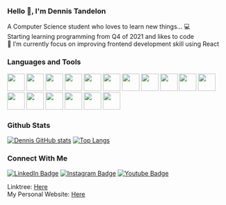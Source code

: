 ### Hello 👋, I'm Dennis Tandelon

<div>
    <div>A Computer Science student who loves to learn new things... 💻 </div>
    <div>Starting learning programming from Q4 of 2021 and likes to code</div>
    <div>🌱 I’m currently focus on improving frontend development skill using React</div>
</div>


### Languages and Tools
<div>
    <img src="https://cdn.jsdelivr.net/gh/devicons/devicon/icons/c/c-original.svg" height=40 width=40 />
    <img src="https://cdn.jsdelivr.net/gh/devicons/devicon/icons/java/java-original.svg" height=40 width=40 />
    <img src="https://cdn.jsdelivr.net/gh/devicons/devicon/icons/html5/html5-original.svg" height=40 width=40 />
    <img src="https://cdn.jsdelivr.net/gh/devicons/devicon/icons/css3/css3-original.svg" height=40 width=40 />
    <img src="https://cdn.jsdelivr.net/gh/devicons/devicon/icons/javascript/javascript-original.svg" height=40 width=40/>
    <img src="https://cdn.jsdelivr.net/gh/devicons/devicon/icons/mysql/mysql-original-wordmark.svg" height=40 width=40 />
    <img src="https://cdn.jsdelivr.net/gh/devicons/devicon/icons/microsoftsqlserver/microsoftsqlserver-plain-wordmark.svg" height=40 width=40/>
    <img src="https://cdn.jsdelivr.net/gh/devicons/devicon/icons/python/python-original.svg" height=40 width=40 />
    <img src="https://cdn.jsdelivr.net/gh/devicons/devicon/icons/csharp/csharp-original.svg" height=40 width=40 />
    <img src="https://cdn.jsdelivr.net/gh/devicons/devicon/icons/react/react-original-wordmark.svg" height=40 width=40 />
    <img src="https://cdn.jsdelivr.net/gh/devicons/devicon/icons/laravel/laravel-plain-wordmark.svg" height=40 width=40/>
</div>
<div>
    <img src="https://cdn.jsdelivr.net/gh/devicons/devicon/icons/figma/figma-original.svg" height=40 width=40/>
    <img src="https://cdn.jsdelivr.net/gh/devicons/devicon/icons/git/git-original.svg" height=40 width=40/>
    <img src="https://cdn.jsdelivr.net/gh/devicons/devicon/icons/github/github-original.svg" height=40 width=40/>
    <img src="https://cdn.jsdelivr.net/gh/devicons/devicon/icons/firebase/firebase-plain.svg" height=40 width=40 />
    <img src="https://cdn.jsdelivr.net/gh/devicons/devicon/icons/filezilla/filezilla-plain.svg" height=40 width=40 />
    <img src="https://cdn.jsdelivr.net/gh/devicons/devicon/icons/salesforce/salesforce-original.svg" height=40 width=40 />
</div>

### Github Stats

[![Dennis GitHub stats](https://github-readme-stats.vercel.app/api?username=Mioshido30&hide=stars)](https://github.com/Mioshido30/github-readme-stats) [![Top Langs](https://github-readme-stats.vercel.app/api/top-langs/?username=Mioshido30&layout=compact)](https://github.com/Mioshido30/github-readme-stats)

### Connect With Me
[![LinkedIn Badge](https://img.shields.io/badge/LinkedIn-Profile?style=flat&logo=linkedin&logoColor=white&color=0D76A8)](https://www.linkedin.com/in/dennistandelon)
[![Instagram Badge](https://img.shields.io/badge/Instagram-Profile?style=flat&logo=instagram&logoColor=white&color=E1306C)](https://www.instagram.com/dennis.tandelon/)
[![Youtube Badge](https://img.shields.io/badge/Youtube-Profile?style=flat&logo=youtube&logoColor=white&color=FF0000)](https://www.youtube.com/dennistandelon)

<div>Linktree: <a href="https://linktr.ee/dennistandelon">Here</a></div>
<div>My Personal Website: <a href="https://dennistandelon.my.id">Here</a></div>
